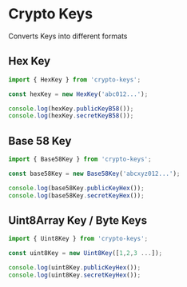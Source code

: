 # Crypto Keys

Converts Keys into different formats

## Hex Key

```js
import { HexKey } from 'crypto-keys';

const hexKey = new HexKey('abc012...');

console.log(hexKey.publicKeyB58());
console.log(hexKey.secretKeyB58());
```

## Base 58 Key

```js
import { Base58Key } from 'crypto-keys';

const base58Key = new Base58Key('abcxyz012...');

console.log(base58Key.publicKeyHex());
console.log(base58Key.secretKeyHex());
```

## Uint8Array Key / Byte Keys

```js
import { Uint8Key } from 'crypto-keys';

const uint8Key = new Uint8Key([1,2,3 ...]);

console.log(uint8Key.publicKeyHex());
console.log(uint8Key.secretKeyHex());
```